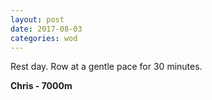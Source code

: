 ```yaml
---
layout: post
date: 2017-08-03
categories: wod
---
```


Rest day. Row at a gentle pace for 30 minutes.

**Chris - <span>7000m</span>**
